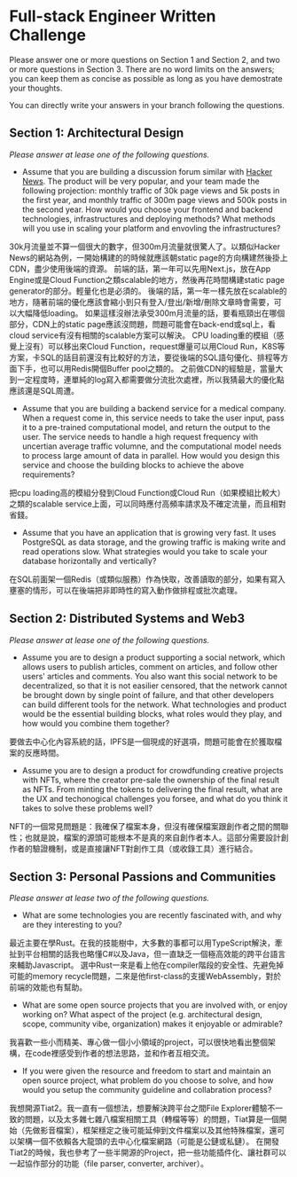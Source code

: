 # Full-stack Engineer Written Challenge

Please answer one or more questions on Section 1 and Section 2, and two or more questions in Section 3. There are no word limits on the answers; you can keep them as concise as possible as long as you have demostrate your thoughts. 

You can directly write your answers in your branch following the questions. 

## Section 1: Architectural Design

*Please answer at lease one of the following questions.*

* Assume that you are building a discussion forum similar with [Hacker News](https://news.ycombinator.com/). The product will be very popular, and your team made the following projection: monthly traffic of 30k page views and 5k posts in the first year, and monthly traffic of 300m page views and 500k posts in the second year. How would you choose your frontend and backend technologies, infrastructures and deploying methods? What methods will you use in scaling your platform and envovling the infrastructures?

30k月流量並不算一個很大的數字，但300m月流量就很驚人了。以類似Hacker News的網站為例，一開始構建的的時候就應該朝static page的方向構建然後掛上CDN，盡少使用後端的資源。
前端的話，第一年可以先用Next.js，放在App Engine或是Cloud Function之類scalable的地方，然後再花時間構建static page generator的部分。輕量化也是必須的。
後端的話，第一年一樣先放在scalable的地方，隨著前端的優化應該會縮小到只有登入/登出/新增/刪除文章時會需要，可以大幅降低loading。
如果這樣沒辦法承受300m月流量的話，要看瓶頸出在哪個部分，CDN上的static page應該沒問題，問題可能會在back-end或sql上，看cloud service有沒有相關的scalable方案可以解決。
CPU loading重的模組（感覺上沒有）可以移出來Cloud Function，request爆量可以用Cloud Run，K8S等方案，卡SQL的話目前還沒有比較好的方法，要從後端的SQL語句優化、排程等方面下手，也可以用Redis開個Buffer pool之類的。
之前做CDN的經驗是，當量大到一定程度時，連單純的log寫入都需要做分流批次處裡，所以我猜最大的優化點應該還是SQL周遭。

* Assume that you are building a backend service for a medical company. When a request come in, this service needs to take the user input, pass it to a pre-trained computational model, and return the output to the user. The service needs to handle a high request frequency with uncertian average traffic volumne, and the computational model needs to process large amount of data in parallel. How would you design this service and choose the building blocks to achieve the above requirements?

把cpu loading高的模組分發到Cloud Function或Cloud Run（如果模組比較大）之類的scalable service上面，可以同時應付高頻率請求及不確定流量，而且相對省錢。

* Assume that you have an application that is growing very fast. It uses PostgreSQL as data storage, and the growing traffic is making write and read operations slow. What strategies would you take to scale your database horizontally and vertically?

在SQL前面架一個Redis（或類似服務）作為快取，改善讀取的部分，如果有寫入壅塞的情形，可以在後端把非即時性的寫入動作做排程或批次處理。

## Section 2: Distributed Systems and Web3

*Please answer at lease one of the following questions.*

* Assume you are to design a product supporting a social network, which allows users to publish articles, comment on articles, and follow other users' articles and comments. You also want this social network to be decentralized, so that it is not easilier censored, that the network cannot be brought down by single point of failure, and that other developers can build different tools for the network. What technologies and product would be the essential building blocks, what roles would they play, and how would you combine them together?

要做去中心化內容系統的話，IPFS是一個現成的好選項，問題可能會在於獲取檔案的反應時間。

* Assume you are to design a product for crowdfunding creative projects with NFTs, where the creator pre-sale the ownership of the final result as NFTs. From minting the tokens to delivering the final result, what are the UX and techonogical challenges you forsee, and what do you think it takes to solve these problems well?

NFT的一個常見問題是：我確保了檔案本身，但沒有確保檔案跟創作者之間的關聯性；也就是說，檔案的源頭可能根本不是真的來自創作者本人。這部分需要設計創作者的驗證機制，或是直接讓NFT對創作工具（或收錄工具）進行結合。

## Section 3: Personal Passions and Communities

*Please answer at lease two of the following questions.*

* What are some technologies you are recently fascinated with, and why are they interesting to you?

最近主要在學Rust。在我的技能樹中，大多數的事都可以用TypeScript解決，牽扯到平台相關的話我也略懂C#以及Java，但一直缺乏一個極高效能的跨平台語言來輔助Javascript。
選中Rust一來是看上他在compiler階段的安全性、先避免掉可能的memory recycle問題，二來是他first-class的支援WebAssembly，對於前端的效能也有幫助。

* What are some open source projects that you are involved with, or enjoy working on? What aspect of the project (e.g. architectural design, scope, community vibe, organization) makes it enjoyable or admirable?

我喜歡一些小而精美、專心做一個小小領域的project，可以很快地看出整個架構，在code裡感受到作者的想法思路，並和作者互相交流。

* If you were given the resource and freedom to start and maintain an open source project, what problem do you choose to solve, and how would you setup the community guideline and collabration process?

我想開源Tiat2。我一直有一個想法，想要解決跨平台之間File Explorer體驗不一致的問題，以及太多雜七雜八檔案相關工具（轉檔等等）的問題，Tiat算是一個開始（先做影音檔案），框架穩定之後可能延伸到文件檔案以及其他特殊檔案，還可以架構一個不依賴各大龍頭的去中心化檔案網路（可能是公鏈或私鏈）。
在開發Tiat2的時候，我也參考了一些半開源的Project，把一些功能插件化、讓社群可以一起協作部分的功能（file parser, converter, archiver）。
